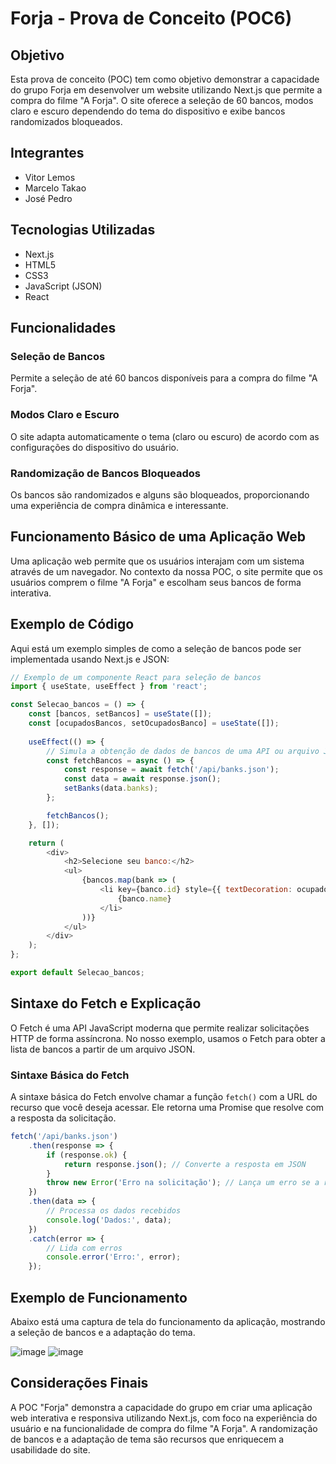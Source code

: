 # Forja - Prova de Conceito (POC6)

## Objetivo
Esta prova de conceito (POC) tem como objetivo demonstrar a capacidade do grupo Forja em desenvolver um website utilizando Next.js que permite a compra do filme "A Forja". O site oferece a seleção de 60 bancos, modos claro e escuro dependendo do tema do dispositivo e exibe bancos randomizados bloqueados.

## Integrantes
- Vitor Lemos
- Marcelo Takao
- José Pedro

## Tecnologias Utilizadas
- Next.js
- HTML5
- CSS3
- JavaScript (JSON)
- React

## Funcionalidades

### Seleção de Bancos
Permite a seleção de até 60 bancos disponíveis para a compra do filme "A Forja".

### Modos Claro e Escuro
O site adapta automaticamente o tema (claro ou escuro) de acordo com as configurações do dispositivo do usuário.

### Randomização de Bancos Bloqueados
Os bancos são randomizados e alguns são bloqueados, proporcionando uma experiência de compra dinâmica e interessante.

## Funcionamento Básico de uma Aplicação Web
Uma aplicação web permite que os usuários interajam com um sistema através de um navegador. No contexto da nossa POC, o site permite que os usuários comprem o filme "A Forja" e escolham seus bancos de forma interativa.

## Exemplo de Código
Aqui está um exemplo simples de como a seleção de bancos pode ser implementada usando Next.js e JSON:

```javascript
// Exemplo de um componente React para seleção de bancos
import { useState, useEffect } from 'react';

const Selecao_bancos = () => {
    const [bancos, setBancos] = useState([]);
    const [ocupadosBancos, setOcupadosBanco] = useState([]);
    
    useEffect(() => {
        // Simula a obtenção de dados de bancos de uma API ou arquivo JSON
        const fetchBancos = async () => {
            const response = await fetch('/api/banks.json');
            const data = await response.json();
            setBanks(data.banks);
        };

        fetchBancos();
    }, []);

    return (
        <div>
            <h2>Selecione seu banco:</h2>
            <ul>
                {bancos.map(bank => (
                    <li key={banco.id} style={{ textDecoration: ocupadosBancos.includes(banco.id) ? 'line-through' : 'none' }}>
                        {banco.name}
                    </li>
                ))}
            </ul>
        </div>
    );
};

export default Selecao_bancos;
```

## Sintaxe do Fetch e Explicação
O Fetch é uma API JavaScript moderna que permite realizar solicitações HTTP de forma assíncrona. No nosso exemplo, usamos o Fetch para obter a lista de bancos a partir de um arquivo JSON.

### Sintaxe Básica do Fetch
A sintaxe básica do Fetch envolve chamar a função `fetch()` com a URL do recurso que você deseja acessar. Ele retorna uma Promise que resolve com a resposta da solicitação.

```javascript
fetch('/api/banks.json')
    .then(response => {
        if (response.ok) {
            return response.json(); // Converte a resposta em JSON
        }
        throw new Error('Erro na solicitação'); // Lança um erro se a resposta não for bem-sucedida
    })
    .then(data => {
        // Processa os dados recebidos
        console.log('Dados:', data);
    })
    .catch(error => {
        // Lida com erros
        console.error('Erro:', error);
    });
```

## Exemplo de Funcionamento
Abaixo está uma captura de tela do funcionamento da aplicação, mostrando a seleção de bancos e a adaptação do tema.

![image](https://github.com/user-attachments/assets/ff13f88b-0fce-4714-a32d-812c43c27b20)
![image](https://github.com/user-attachments/assets/98e552db-17ef-41d9-acc0-bfba1b6523e6)

## Considerações Finais
A POC "Forja" demonstra a capacidade do grupo em criar uma aplicação web interativa e responsiva utilizando Next.js, com foco na experiência do usuário e na funcionalidade de compra do filme "A Forja". A randomização de bancos e a adaptação de tema são recursos que enriquecem a usabilidade do site. 
